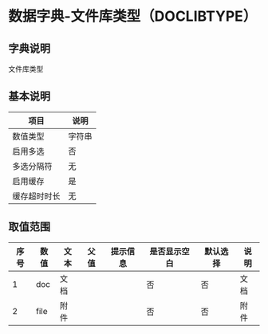 # 数据字典-文件库类型（DOCLIBTYPE）
## 字典说明
文件库类型

## 基本说明
| 项目 | 说明 |
| ---- | ---- |
| 数值类型 | 字符串 |
| 启用多选 | 否 |
| 多选分隔符 | 无 |
| 启用缓存 | 是 |
| 缓存超时时长 | 无 |

## 取值范围
| 序号 | 数值 | 文本 | 父值 | 提示信息 | 是否显示空白 | 默认选择 | 说明 |
| ---- | ---- | ---- | ---- | ---- | ---- | ---- | ---- |
| 1 | doc | 文档 |  |  | 否 | 否 | 文档 |
| 2 | file | 附件 |  |  | 否 | 否 | 附件 |

